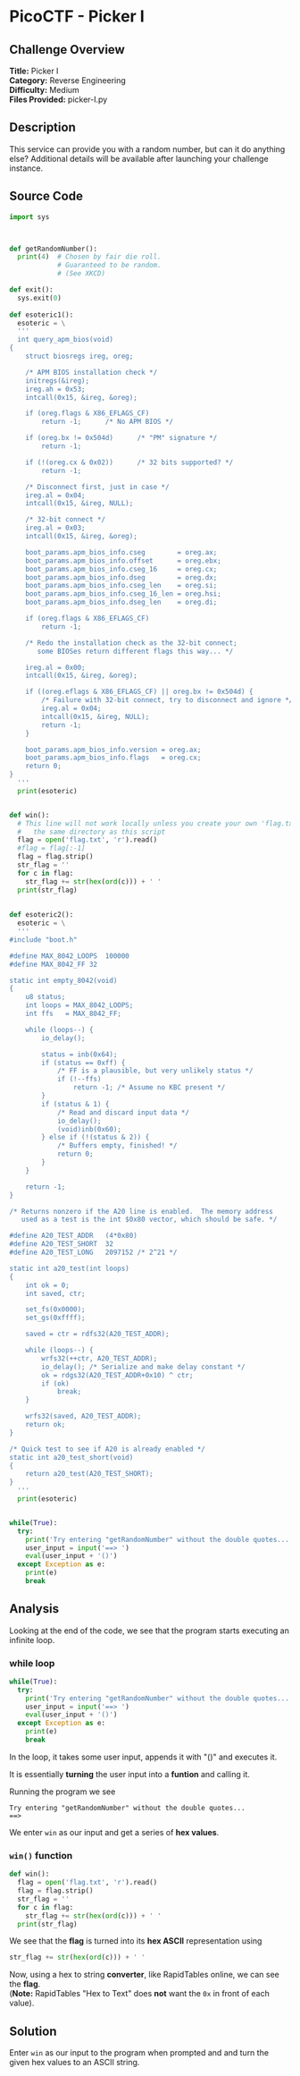# PicoCTF - Picker I

## Challenge Overview
**Title:** Picker I  
**Category:** Reverse Engineering  
**Difficulty:** Medium  
**Files Provided:** picker-I.py

## Description
This service can provide you with a random number, but can it do anything else?
Additional details will be available after launching your challenge instance.

## Source Code
```python
import sys



def getRandomNumber():
  print(4)  # Chosen by fair die roll.
            # Guaranteed to be random.
            # (See XKCD)

def exit():
  sys.exit(0)
  
def esoteric1():
  esoteric = \
  '''
  int query_apm_bios(void)
{
	struct biosregs ireg, oreg;

	/* APM BIOS installation check */
	initregs(&ireg);
	ireg.ah = 0x53;
	intcall(0x15, &ireg, &oreg);

	if (oreg.flags & X86_EFLAGS_CF)
		return -1;		/* No APM BIOS */

	if (oreg.bx != 0x504d)		/* "PM" signature */
		return -1;

	if (!(oreg.cx & 0x02))		/* 32 bits supported? */
		return -1;

	/* Disconnect first, just in case */
	ireg.al = 0x04;
	intcall(0x15, &ireg, NULL);

	/* 32-bit connect */
	ireg.al = 0x03;
	intcall(0x15, &ireg, &oreg);

	boot_params.apm_bios_info.cseg        = oreg.ax;
	boot_params.apm_bios_info.offset      = oreg.ebx;
	boot_params.apm_bios_info.cseg_16     = oreg.cx;
	boot_params.apm_bios_info.dseg        = oreg.dx;
	boot_params.apm_bios_info.cseg_len    = oreg.si;
	boot_params.apm_bios_info.cseg_16_len = oreg.hsi;
	boot_params.apm_bios_info.dseg_len    = oreg.di;

	if (oreg.flags & X86_EFLAGS_CF)
		return -1;

	/* Redo the installation check as the 32-bit connect;
	   some BIOSes return different flags this way... */

	ireg.al = 0x00;
	intcall(0x15, &ireg, &oreg);

	if ((oreg.eflags & X86_EFLAGS_CF) || oreg.bx != 0x504d) {
		/* Failure with 32-bit connect, try to disconnect and ignore */
		ireg.al = 0x04;
		intcall(0x15, &ireg, NULL);
		return -1;
	}

	boot_params.apm_bios_info.version = oreg.ax;
	boot_params.apm_bios_info.flags   = oreg.cx;
	return 0;
}
  '''
  print(esoteric)


def win():
  # This line will not work locally unless you create your own 'flag.txt' in
  #   the same directory as this script
  flag = open('flag.txt', 'r').read()
  #flag = flag[:-1]
  flag = flag.strip()
  str_flag = ''
  for c in flag:
    str_flag += str(hex(ord(c))) + ' '
  print(str_flag)
  
  
def esoteric2():
  esoteric = \
  '''
#include "boot.h"

#define MAX_8042_LOOPS	100000
#define MAX_8042_FF	32

static int empty_8042(void)
{
	u8 status;
	int loops = MAX_8042_LOOPS;
	int ffs   = MAX_8042_FF;

	while (loops--) {
		io_delay();

		status = inb(0x64);
		if (status == 0xff) {
			/* FF is a plausible, but very unlikely status */
			if (!--ffs)
				return -1; /* Assume no KBC present */
		}
		if (status & 1) {
			/* Read and discard input data */
			io_delay();
			(void)inb(0x60);
		} else if (!(status & 2)) {
			/* Buffers empty, finished! */
			return 0;
		}
	}

	return -1;
}

/* Returns nonzero if the A20 line is enabled.  The memory address
   used as a test is the int $0x80 vector, which should be safe. */

#define A20_TEST_ADDR	(4*0x80)
#define A20_TEST_SHORT  32
#define A20_TEST_LONG	2097152	/* 2^21 */

static int a20_test(int loops)
{
	int ok = 0;
	int saved, ctr;

	set_fs(0x0000);
	set_gs(0xffff);

	saved = ctr = rdfs32(A20_TEST_ADDR);

	while (loops--) {
		wrfs32(++ctr, A20_TEST_ADDR);
		io_delay();	/* Serialize and make delay constant */
		ok = rdgs32(A20_TEST_ADDR+0x10) ^ ctr;
		if (ok)
			break;
	}

	wrfs32(saved, A20_TEST_ADDR);
	return ok;
}

/* Quick test to see if A20 is already enabled */
static int a20_test_short(void)
{
	return a20_test(A20_TEST_SHORT);
}
  '''
  print(esoteric)


while(True):
  try:
    print('Try entering "getRandomNumber" without the double quotes...')
    user_input = input('==> ')
    eval(user_input + '()')
  except Exception as e:
    print(e)
    break
```
## Analysis
Looking at the end of the code, we see that the program starts executing an infinite loop.
### while loop
```python
while(True):
  try:
    print('Try entering "getRandomNumber" without the double quotes...')
    user_input = input('==> ')
    eval(user_input + '()')
  except Exception as e:
    print(e)
    break
```

In the loop, it takes some user input, appends it with "()" and executes it.

It is essentially **turning** the user input into a **funtion** and calling it.

Running the program we see
```
Try entering "getRandomNumber" without the double quotes...
==>
```

We enter `win` as our input and get a series of **hex values**.

### `win()` function
```python
def win():
  flag = open('flag.txt', 'r').read()
  flag = flag.strip()
  str_flag = ''
  for c in flag:
    str_flag += str(hex(ord(c))) + ' '
  print(str_flag)
```
We see that the **flag** is turned into its **hex ASCII** representation using 
```python
str_flag += str(hex(ord(c))) + ' '
```

Now, using a hex to string **converter**, like RapidTables online, we can see the **flag**.  
(**Note:** RapidTables "Hex to Text" does **not** want the `0x` in front of each value).

## Solution
Enter `win` as our input to the program when prompted and and turn the given hex values to an ASCII string.